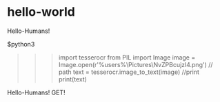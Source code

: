 # hello-world

Hello-Humans!

$python3
>>> import tesserocr
>>> from PIL import Image
>>> image = Image.open(r'%users%\Pictures\NvZPBcujzl4.png')
// path
>>> text = tesserocr.image_to_text(image)
//print
>>> print(text)

Hello-Humans!
GET!
